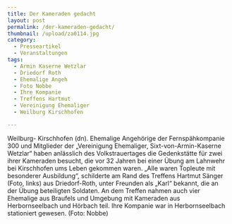 ```yaml
---
title: Der Kameraden gedacht
layout: post
permalink: /der-kameraden-gedacht/
thumbnail: /upload/za0114.jpg
category:
  - Presseartikel
  - Veranstaltungen
tags:
  - Armin Kaserne Wetzlar
  - Driedorf Roth
  - Ehemalige Angeh
  - Foto Nobbe
  - Ihre Kompanie
  - Treffens Hartmut
  - Vereinigung Ehemaliger
  - Weilburg Kirschhofen

---
```

Weilburg- Kirschhofen (dn). Ehemalige Angehörige der Fernspähkompanie 300 und Mitglieder der „Vereinigung Ehemaliger, Sixt-von-Armin-Kaserne Wetzlar“ haben anlässlich des Volkstrauertages die Gedenkstätte für zwei ihrer Kameraden besucht, die vor 32 Jahren bei einer Übung am Lahnwehr bei Kirschhofen ums Leben gekommen waren. „Alle waren Topleute mit besonderer Ausbildung“, schilderte am Rand des Treffens Hartmut Sänger (Foto, links) aus Driedorf-Roth, unter Freunden als „Karl“ bekannt, die an der Übung beteiligten Soldaten. An dem Treffen nahmen auch vier Ehemalige aus Braufels und Umgebung mit Kameraden aus Herbornseelbach und Hörbach teil. Ihre Kompanie war in Herbornseelbach stationiert gewesen. (Foto: Nobbe)
